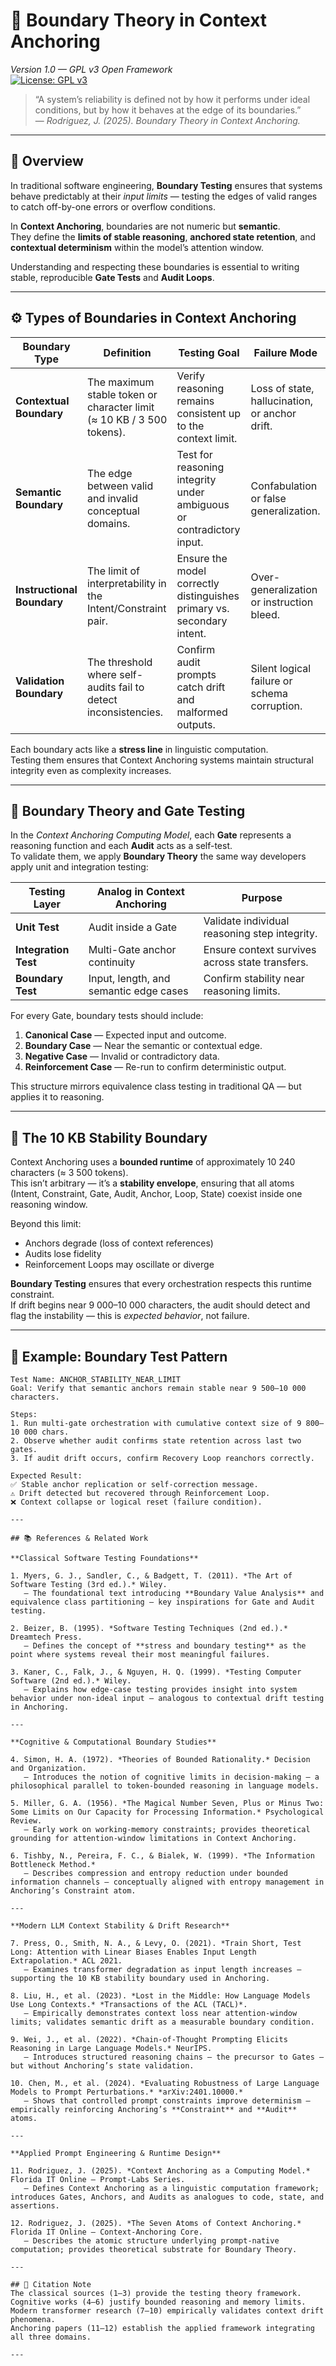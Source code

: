 # 🧩 Boundary Theory in Context Anchoring
*Version 1.0 — GPL v3 Open Framework*  
[![License: GPL v3](https://img.shields.io/badge/license-GPLv3-blue.svg)](./LICENSE)

> “A system’s reliability is defined not by how it performs under ideal conditions, but by how it behaves at the edge of its boundaries.”  
> — *Rodriguez, J. (2025). Boundary Theory in Context Anchoring.*

---

## 🧭 Overview

In traditional software engineering, **Boundary Testing** ensures that systems behave predictably at their *input limits* — testing the edges of valid ranges to catch off-by-one errors or overflow conditions.

In **Context Anchoring**, boundaries are not numeric but **semantic**.  
They define the **limits of stable reasoning**, **anchored state retention**, and **contextual determinism** within the model’s attention window.

Understanding and respecting these boundaries is essential to writing stable, reproducible **Gate Tests** and **Audit Loops**.

---

## ⚙️ Types of Boundaries in Context Anchoring

| **Boundary Type** | **Definition** | **Testing Goal** | **Failure Mode** |
|--------------------|----------------|------------------|------------------|
| **Contextual Boundary** | The maximum stable token or character limit (≈ 10 KB / 3 500 tokens). | Verify reasoning remains consistent up to the context limit. | Loss of state, hallucination, or anchor drift. |
| **Semantic Boundary** | The edge between valid and invalid conceptual domains. | Test for reasoning integrity under ambiguous or contradictory input. | Confabulation or false generalization. |
| **Instructional Boundary** | The limit of interpretability in the Intent/Constraint pair. | Ensure the model correctly distinguishes primary vs. secondary intent. | Over-generalization or instruction bleed. |
| **Validation Boundary** | The threshold where self-audits fail to detect inconsistencies. | Confirm audit prompts catch drift and malformed outputs. | Silent logical failure or schema corruption. |

Each boundary acts like a **stress line** in linguistic computation.  
Testing them ensures that Context Anchoring systems maintain structural integrity even as complexity increases.

---

## 🧮 Boundary Theory and Gate Testing

In the *Context Anchoring Computing Model*, each **Gate** represents a reasoning function and each **Audit** acts as a self-test.  
To validate them, we apply **Boundary Theory** the same way developers apply unit and integration testing:

| **Testing Layer** | **Analog in Context Anchoring** | **Purpose** |
|--------------------|---------------------------------|--------------|
| **Unit Test** | Audit inside a Gate | Validate individual reasoning step integrity. |
| **Integration Test** | Multi-Gate anchor continuity | Ensure context survives across state transfers. |
| **Boundary Test** | Input, length, and semantic edge cases | Confirm stability near reasoning limits. |

For every Gate, boundary tests should include:
1. **Canonical Case** — Expected input and outcome.  
2. **Boundary Case** — Near the semantic or contextual edge.  
3. **Negative Case** — Invalid or contradictory data.  
4. **Reinforcement Case** — Re-run to confirm deterministic output.

This structure mirrors equivalence class testing in traditional QA — but applies it to reasoning.

---

## 🧠 The 10 KB Stability Boundary

Context Anchoring uses a **bounded runtime** of approximately 10 240 characters (≈ 3 500 tokens).  
This isn’t arbitrary — it’s a **stability envelope**, ensuring that all atoms (Intent, Constraint, Gate, Audit, Anchor, Loop, State) coexist inside one reasoning window.

Beyond this limit:
- Anchors degrade (loss of context references)
- Audits lose fidelity
- Reinforcement Loops may oscillate or diverge

**Boundary Testing** ensures that every orchestration respects this runtime constraint.  
If drift begins near 9 000–10 000 characters, the audit should detect and flag the instability — this is *expected behavior*, not failure.

---

## 🧩 Example: Boundary Test Pattern

```text
Test Name: ANCHOR_STABILITY_NEAR_LIMIT
Goal: Verify that semantic anchors remain stable near 9 500–10 000 characters.

Steps:
1. Run multi-gate orchestration with cumulative context size of 9 800–10 000 chars.
2. Observe whether audit confirms state retention across last two gates.
3. If audit drift occurs, confirm Recovery Loop reanchors correctly.

Expected Result:
✅ Stable anchor replication or self-correction message.
⚠️ Drift detected but recovered through Reinforcement Loop.
❌ Context collapse or logical reset (failure condition).

---

## 📚 References & Related Work

**Classical Software Testing Foundations**

1. Myers, G. J., Sandler, C., & Badgett, T. (2011). *The Art of Software Testing (3rd ed.).* Wiley.  
   – The foundational text introducing **Boundary Value Analysis** and equivalence class partitioning — key inspirations for Gate and Audit testing.

2. Beizer, B. (1995). *Software Testing Techniques (2nd ed.).* Dreamtech Press.  
   – Defines the concept of **stress and boundary testing** as the point where systems reveal their most meaningful failures.

3. Kaner, C., Falk, J., & Nguyen, H. Q. (1999). *Testing Computer Software (2nd ed.).* Wiley.  
   – Explains how edge-case testing provides insight into system behavior under non-ideal input — analogous to contextual drift testing in Anchoring.

---

**Cognitive & Computational Boundary Studies**

4. Simon, H. A. (1972). *Theories of Bounded Rationality.* Decision and Organization.  
   – Introduces the notion of cognitive limits in decision-making — a philosophical parallel to token-bounded reasoning in language models.

5. Miller, G. A. (1956). *The Magical Number Seven, Plus or Minus Two: Some Limits on Our Capacity for Processing Information.* Psychological Review.  
   – Early work on working-memory constraints; provides theoretical grounding for attention-window limitations in Context Anchoring.

6. Tishby, N., Pereira, F. C., & Bialek, W. (1999). *The Information Bottleneck Method.*  
   – Describes compression and entropy reduction under bounded information channels — conceptually aligned with entropy management in Anchoring’s Constraint atom.

---

**Modern LLM Context Stability & Drift Research**

7. Press, O., Smith, N. A., & Levy, O. (2021). *Train Short, Test Long: Attention with Linear Biases Enables Input Length Extrapolation.* ACL 2021.  
   – Examines transformer degradation as input length increases — supporting the 10 KB stability boundary used in Anchoring.

8. Liu, H., et al. (2023). *Lost in the Middle: How Language Models Use Long Contexts.* *Transactions of the ACL (TACL)*.  
   – Empirically demonstrates context loss near attention-window limits; validates semantic drift as a measurable boundary condition.

9. Wei, J., et al. (2022). *Chain-of-Thought Prompting Elicits Reasoning in Large Language Models.* NeurIPS.  
   – Introduces structured reasoning chains — the precursor to Gates — but without Anchoring’s state validation.

10. Chen, M., et al. (2024). *Evaluating Robustness of Large Language Models to Prompt Perturbations.* *arXiv:2401.10000.*  
   – Shows that controlled prompt constraints improve determinism — empirically reinforcing Anchoring’s **Constraint** and **Audit** atoms.

---

**Applied Prompt Engineering & Runtime Design**

11. Rodriguez, J. (2025). *Context Anchoring as a Computing Model.* Florida IT Online — Prompt-Labs Series.  
   – Defines Context Anchoring as a linguistic computation framework; introduces Gates, Anchors, and Audits as analogues to code, state, and assertions.

12. Rodriguez, J. (2025). *The Seven Atoms of Context Anchoring.* Florida IT Online — Context-Anchoring Core.  
   – Describes the atomic structure underlying prompt-native computation; provides theoretical substrate for Boundary Theory.

---

## 🔎 Citation Note
The classical sources (1–3) provide the testing theory framework.  
Cognitive works (4–6) justify bounded reasoning and memory limits.  
Modern transformer research (7–10) empirically validates context drift phenomena.  
Anchoring papers (11–12) establish the applied framework integrating all three domains.

---



